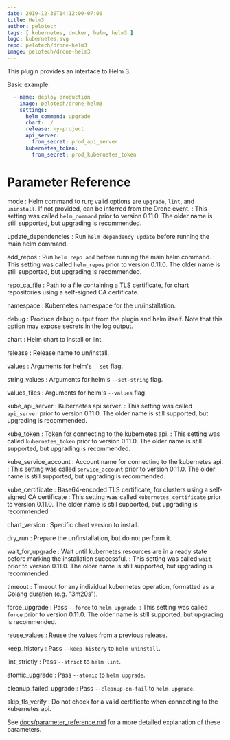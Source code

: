 ```yaml
---
date: 2019-12-30T14:12:00-07:00
title: Helm3
author: pelotech
tags: [ kubernetes, docker, helm, helm3 ]
logo: kubernetes.svg
repo: pelotech/drone-helm3
image: pelotech/drone-helm3
---
```


This plugin provides an interface to Helm 3.

Basic example:

```yaml
  - name: deploy_production
    image: pelotech/drone-helm3
    settings:
      helm_command: upgrade
      chart: ./
      release: my-project
      api_server:
        from_secret: prod_api_server
      kubernetes_token:
        from_secret: prod_kubernetes_token
```

# Parameter Reference

mode
: Helm command to run; valid options are `upgrade`, `lint`, and `uninstall`. If not provided, can be inferred from the Drone event.
: This setting was called `helm_command` prior to version 0.11.0. The older name is still supported, but upgrading is recommended.

update_dependencies
: Run `helm dependency update` before running the main helm command.

add_repos
: Run `helm repo add` before running the main helm command.
: This setting was called `helm_repos` prior to version 0.11.0. The older name is still supported, but upgrading is recommended.

repo_ca_file
: Path to a file containing a TLS certificate, for chart repositories using a self-signed CA certificate.

namespace
: Kubernetes namespace for the un/installation.

debug
: Produce debug output from the plugin and helm itself. Note that this option may expose secrets in the log output.

chart
: Helm chart to install or lint.

release
: Release name to un/install.

values
: Arguments for helm's `--set` flag.

string_values
: Arguments for helm's `--set-string` flag.

values_files
: Arguments for helm's `--values` flag.

kube_api_server
: Kubernetes api server.
: This setting was called `api_server` prior to version 0.11.0. The older name is still supported, but upgrading is recommended.

kube_token
: Token for connecting to the kubernetes api.
: This setting was called `kubernetes_token` prior to version 0.11.0. The older name is still supported, but upgrading is recommended.

kube_service_account
: Account name for connecting to the kubernetes api.
: This setting was called `service_account` prior to version 0.11.0. The older name is still supported, but upgrading is recommended.

kube_certificate
: Base64-encoded TLS certificate, for clusters using a self-signed CA certificate
: This setting was called `kubernetes_certificate` prior to version 0.11.0. The older name is still supported, but upgrading is recommended.

chart_version
: Specific chart version to install.

dry_run
: Prepare the un/installation, but do not perform it.

wait_for_upgrade
: Wait until kubernetes resources are in a ready state before marking the installation successful.
: This setting was called `wait` prior to version 0.11.0. The older name is still supported, but upgrading is recommended.

timeout
: Timeout for any individual kubernetes operation, formatted as a Golang duration (e.g. "3m20s").

force_upgrade
: Pass `--force` to `helm upgrade`.
: This setting was called `force` prior to version 0.11.0. The older name is still supported, but upgrading is recommended.

reuse_values
: Reuse the values from a previous release.

keep_history
: Pass `--keep-history` to `helm uninstall`.

lint_strictly
: Pass `--strict` to `helm lint`.

atomic_upgrade
: Pass `--atomic` to `helm upgrade`.

cleanup_failed_upgrade
: Pass `--cleanup-on-fail` to `helm upgrade`.

skip_tls_verify
: Do not check for a valid certificate when connecting to the kubernetes api.

See [docs/parameter_reference.md](https://github.com/pelotech/drone-helm3/blob/master/docs/parameter_reference.md) for a more detailed explanation of these parameters.
